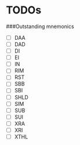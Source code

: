 TODOs
===

###Outstanding mnemonics
- [ ] DAA
- [ ] DAD
- [ ] DI
- [ ] EI
- [ ] IN
- [ ] RIM
- [ ] RST
- [ ] SBB
- [ ] SBI
- [ ] SHLD
- [ ] SIM
- [ ] SUB
- [ ] SUI
- [ ] XRA
- [ ] XRI
- [ ] XTHL
